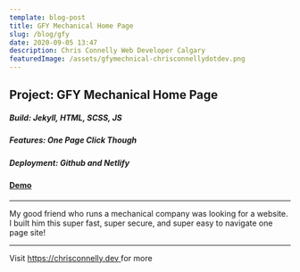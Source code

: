 ```yaml
---
template: blog-post
title: GFY Mechanical Home Page
slug: /blog/gfy
date: 2020-09-05 13:47
description: Chris Connelly Web Developer Calgary
featuredImage: /assets/gfymechnical-chrisconnellydotdev.png
---
```

## Project: GFY Mechanical Home Page

##### Build: Jekyll, HTML, SCSS, JS

##### Features: One Page Click Though

##### Deployment: Github and Netlify

#### [Demo](https://gfymechanical.ca)

- - -

My good friend who runs a mechanical company was looking for a website. I built him this super fast, super secure, and super easy to navigate one page site!

---

Visit [https://chrisconnelly.dev ](https://chrisconnelly.dev)for more